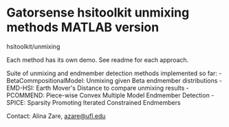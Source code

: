# Gatorsense hsitoolkit unmixing methods MATLAB version
hsitoolkit/unmixing

Each method has its own demo.  See readme for each approach. 

Suite of unmixing and endmember detection methods implemented so far:
-BetaCommpositionalModel: Unmixing given Beta endmember distributions
-EMD-HSI: Earth Mover's Distance to compare unmixing results
-PCOMMEND: Piece-wise Convex Multiple Model Endmember Detection
-SPICE: Sparsity Promoting Iterated Constrained Endmembers

Contact: Alina Zare, azare@ufl.edu
